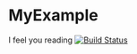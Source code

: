 # MyExample

I feel you reading
[![Build Status](https://github.com/wmd23/MyExample.jl/actions/workflows/CI.yml/badge.svg?branch=main)](https://github.com/wmd23/MyExample.jl/actions/workflows/CI.yml?query=branch%3Amain)
